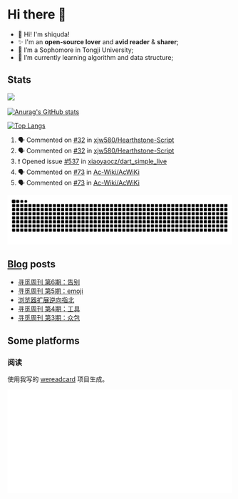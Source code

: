 # Hi there 👋

- 👋 Hi! I'm shiquda!
- ✨ I'm an **open-source lover** and **avid reader** & **sharer**;
- 📖 I’m a Sophomore in Tongji University;
- 🌱 I’m currently learning algorithm and data structure;

## Stats

![](https://komarev.com/ghpvc/?username=shiquda)

[![Anurag's GitHub stats](https://github-readme-stats.vercel.app/api?username=shiquda&theme=vue-dark&show_icons=true)](https://github.com/anuraghazra/github-readme-stats)

[![Top Langs](https://github-readme-stats.vercel.app/api/top-langs/?username=shiquda&theme=vue-dark&show_icons=true&hide=SCSS,Jupyter%20Notebook)](https://github.com/anuraghazra/github-readme-stats)

<!--START_SECTION:activity-->
1. 🗣 Commented on [#32](https://github.com/xjw580/Hearthstone-Script/issues/32#issuecomment-2453326625) in [xjw580/Hearthstone-Script](https://github.com/xjw580/Hearthstone-Script)
2. 🗣 Commented on [#32](https://github.com/xjw580/Hearthstone-Script/issues/32#issuecomment-2453312398) in [xjw580/Hearthstone-Script](https://github.com/xjw580/Hearthstone-Script)
3. ❗ Opened issue [#537](https://github.com/xiaoyaocz/dart_simple_live/issues/537) in [xiaoyaocz/dart_simple_live](https://github.com/xiaoyaocz/dart_simple_live)
4. 🗣 Commented on [#73](https://github.com/Ac-Wiki/AcWiKi/pull/73#issuecomment-2440290413) in [Ac-Wiki/AcWiKi](https://github.com/Ac-Wiki/AcWiKi)
5. 🗣 Commented on [#73](https://github.com/Ac-Wiki/AcWiKi/pull/73#issuecomment-2440275004) in [Ac-Wiki/AcWiKi](https://github.com/Ac-Wiki/AcWiKi)
<!--END_SECTION:activity-->

<picture>
  <source media="(prefers-color-scheme: dark)" srcset="https://raw.githubusercontent.com/shiquda/shiquda/output/github-contribution-grid-snake-dark.svg">
  <source media="(prefers-color-scheme: light)" srcset="https://raw.githubusercontent.com/shiquda/shiquda/output/github-contribution-grid-snake.svg">
  <img alt="github contribution grid snake animation" src="https://raw.githubusercontent.com/shiquda/shiquda/output/github-contribution-grid-snake.svg">
</picture>

## [Blog](https://shiquda.link/) posts
<!-- BLOG-POST-LIST:START -->
- [寻觅周刊 第6期：告别](https://shiquda.link/seeking-weekly-6/)
- [寻觅周刊 第5期：emoji](https://shiquda.link/seeking-weekly-5/)
- [浏览器扩展逆向指北](https://shiquda.link/guide-on-browser-extension-inverse-engineering/)
- [寻觅周刊 第4期：工具](https://shiquda.link/seeking-weekly-4/)
- [寻觅周刊 第3期：众包](https://shiquda.link/seeking-weekly-3/)
<!-- BLOG-POST-LIST:END -->

## Some platforms

### 阅读

使用我写的 [wereadcard](https://github.com/shiquda/wereadcard) 项目生成。

![Weread Card](https://github.com/shiquda/wereadcard/raw/main/output/recent_read.svg)

<!--
**shiquda/shiquda** is a ✨ _special_ ✨ repository because its `README.md` (this file) appears on your GitHub profile.

Here are some ideas to get you started:

- 🔭 I’m currently working on ...
- 🌱 I’m currently learning ...
- 👯 I’m looking to collaborate on ...
- 🤔 I’m looking for help with ...
- 💬 Ask me about ...
- 📫 How to reach me: ...
- 😄 Pronouns: ...
- ⚡ Fun fact: ...
-->
